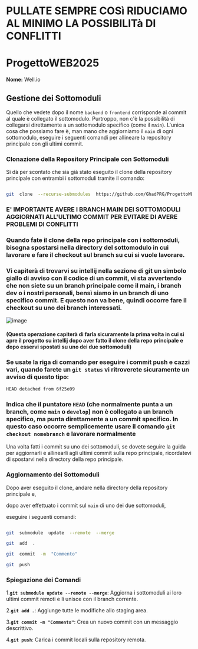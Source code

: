 
# PULLATE SEMPRE COSì RIDUCIAMO AL MINIMO LA POSSIBILITà DI CONFLITTI  

# ProgettoWEB2025

  

**Nome:** Well.io

  

## Gestione dei Sottomoduli

  

Quello che vedete dopo il nome `backend` o `frontend` corrisponde al commit al quale è collegato il sottomodulo. Purtroppo, non c'è la possibilità di collegarsi direttamente a un sottomodulo specifico (come il `main`). L'unica cosa che possiamo fare è, man mano che aggiorniamo il `main` di ogni sottomodulo, eseguire i seguenti comandi per allineare la repository principale con gli ultimi commit.

  

### Clonazione della Repository Principale con Sottomoduli

  

Si dà per scontato che sia già stato eseguito il clone della repository principale con entrambi i sottomoduli tramite il comando:

```bash

git  clone  --recurse-submodules  https://github.com/GhadPRG/ProgettoWEB2025.git

```

### E' IMPORTANTE AVERE I BRANCH MAIN DEI SOTTOMODULI AGGIORNATI ALL'ULTIMO COMMIT PER EVITARE DI AVERE PROBLEMI DI CONFLITTI

### Quando fate il clone della repo principale con i sottomoduli, bisogna spostarsi nella directory del sottomodulo in cui lavorare e fare il checkout sul branch su cui si vuole lavorare. 
### Vi capiterà di trovarvi su intellij nella sezione di git un simbolo giallo di avviso con il codice di un commit, vi sta avvertendo che non siete su un branch principale come il main, i branch dev o i nostri personali, bensì siamo in un branch di uno specifico commit. E questo non va bene, quindi occorre fare il checkout su uno dei branch interessati.
![image](https://github.com/user-attachments/assets/47d41711-2c96-483e-9aaa-6dbda82b0d2f)


#### (Questa operazione capiterà di farla sicuramente la prima volta in cui si apre il progetto su intellij dopo aver fatto il clone della repo principale e dopo esservi spostati su uno dei due sottomoduli)
### Se usate la riga di comando per eseguire i commit push e cazzi vari, quando farete un `git status` vi ritroverete sicuramente un avviso di questo tipo:
```bash
HEAD detached from 6f25e09
```
### Indica che il puntatore `HEAD` (che normalmente punta a un branch, come `main` o `develop`) non è collegato a un branch specifico, ma punta direttamente a un commit specifico. In questo caso occorre semplicemente usare il comando `git checkout nomebranch` e lavorare normalmente

Una volta fatti i commit su uno dei sottomoduli, se dovete seguire la guida per aggiornarli e allinearli agli ultimi commit sulla repo principale, ricordatevi di spostarvi nella directory della repo principale.

### Aggiornamento dei Sottomoduli

Dopo aver eseguito il clone, andare nella directory della repository principale e,

dopo aver effettuato i commit sul `main` di uno dei due sottomoduli,

eseguire i seguenti comandi:



```bash

git  submodule  update  --remote  --merge

git  add  .

git  commit  -m  "Commento"

git  push

```

  

### Spiegazione dei Comandi

1.**`git submodule update --remote --merge`**: Aggiorna i sottomoduli ai loro ultimi commit remoti e li unisce con il branch corrente.

2.**`git add .`**: Aggiunge tutte le modifiche allo staging area.

3.**`git commit -m "Commento"`**: Crea un nuovo commit con un messaggio descrittivo.

4.**`git push`**: Carica i commit locali sulla repository remota.

